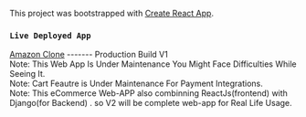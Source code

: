 This project was bootstrapped with [Create React App](https://github.com/facebook/create-react-app).

### `Live Deployed App`
[Amazon Clone](https://clone-74fb5.web.app/) ------- Production Build V1 </br>
Note: This Web App Is Under Maintenance You Might Face Difficulties While Seeing It. </br>
Note: Cart Feautre is Under Maintenance For Payment Integrations. </br>
Note: This eCommerce Web-APP also combinning ReactJs(frontend) with Django(for Backend) . so V2 will be complete web-app for Real Life Usage.

